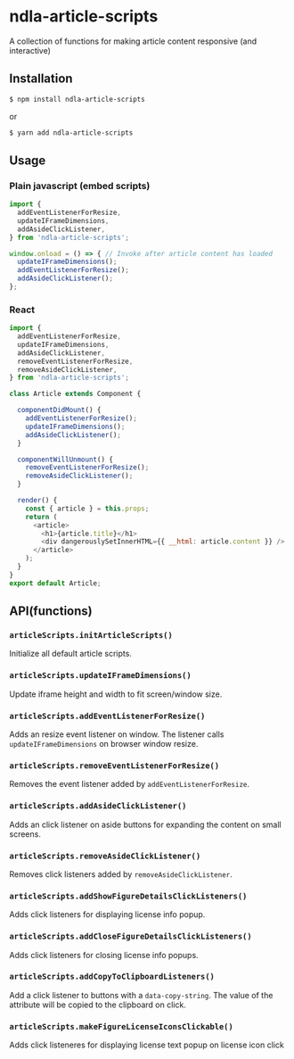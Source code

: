 # ndla-article-scripts

A collection of functions for making article content responsive (and interactive)

## Installation

```sh
$ npm install ndla-article-scripts
```

or

```sh
$ yarn add ndla-article-scripts
```
## Usage

### Plain javascript (embed scripts)

```javascript
import {
  addEventListenerForResize,
  updateIFrameDimensions,
  addAsideClickListener,
} from 'ndla-article-scripts';

window.onload = () => { // Invoke after article content has loaded
  updateIFrameDimensions();
  addEventListenerForResize();
  addAsideClickListener();
};

```

### React

```javascript
import {
  addEventListenerForResize,
  updateIFrameDimensions,
  addAsideClickListener,
  removeEventListenerForResize,
  removeAsideClickListener,
} from 'ndla-article-scripts';

class Article extends Component {

  componentDidMount() {
    addEventListenerForResize();
    updateIFrameDimensions();
    addAsideClickListener();
  }

  componentWillUnmount() {
    removeEventListenerForResize();
    removeAsideClickListener();
  }

  render() {
    const { article } = this.props;
    return (
      <article>
        <h1>{article.title}</h1>
        <div dangerouslySetInnerHTML={{ __html: article.content }} />
      </article>
    );
  }
}
export default Article;
```


## API(functions)

### `articleScripts.initArticleScripts()`

Initialize all default article scripts.

### `articleScripts.updateIFrameDimensions()`

Update iframe height and width to fit screen/window size.

### `articleScripts.addEventListenerForResize()`

Adds an resize event listener on window. The listener calls `updateIFrameDimensions` on browser window resize.

### `articleScripts.removeEventListenerForResize()`

Removes the event listener added by `addEventListenerForResize`.

### `articleScripts.addAsideClickListener()`

Adds an click listener on aside buttons for expanding the content on small screens.

### `articleScripts.removeAsideClickListener()`

Removes click listeners added by `removeAsideClickListener`.

### `articleScripts.addShowFigureDetailsClickListeners()`

Adds click listeners for displaying license info popup.

### `articleScripts.addCloseFigureDetailsClickListeners()`

Adds click listeners for closing license info popups.

### `articleScripts.addCopyToClipboardListeners()`

Add a click listener to buttons with a `data-copy-string`. The value of the attribute will be copied to the clipboard on click.

### `articleScripts.makeFigureLicenseIconsClickable()`

Adds click listeneres for displaying license text popup on license icon click
